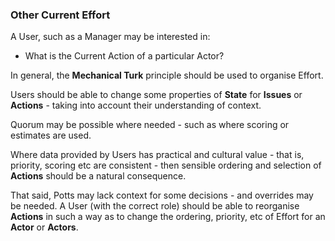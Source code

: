 ### Other Current Effort

A User, such as a Manager may be interested in:

* What is the Current Action of a particular Actor?

In general, the **Mechanical Turk** principle should be used to organise Effort.

Users should be able to change some properties of **State** for **Issues** or **Actions** - taking into account their understanding of context.

Quorum may be possible where needed - such as where scoring or estimates are used.

Where data provided by Users has practical and cultural value - that is, priority, scoring etc are consistent - then sensible ordering and selection of **Actions** should be a natural consequence.

That said, Potts may lack context for some decisions - and overrides may be needed. A User (with the correct role) should be able to reorganise **Actions** in such a way as to change the ordering, priority, etc of Effort for an **Actor** or **Actors**.
